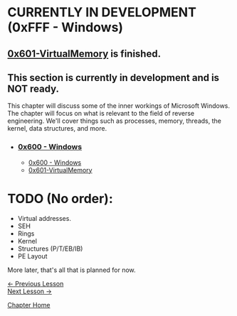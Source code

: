 # CURRENTLY IN DEVELOPMENT (0xFFF - Windows)

## [0x601-VirtualMemory](0x601-VirtualMemory.md) is finished.

## This section is currently in development and is **NOT** ready.

This chapter will discuss some of the inner workings of Microsoft Windows. The chapter will focus on what is relevant to the field of reverse engineering. We'll cover things such as processes, memory, threads, the kernel, data structures, and more.

* ### [0x600 - Windows](0x600-Windows.md)
    * [0x600 - Windows](0x600-Windows.md)
    * [0x601-VirtualMemory](0x601-VirtualMemory.md)


# TODO (No order):
* Virtual addresses.
* SEH
* Rings
* Kernel
* Structures (P/T/EB/IB)
* PE Layout

More later, that's all that is planned for now.


[<- Previous Lesson]()  
[Next Lesson ->]()  

[Chapter Home](0xFFF-Windows.md)  
